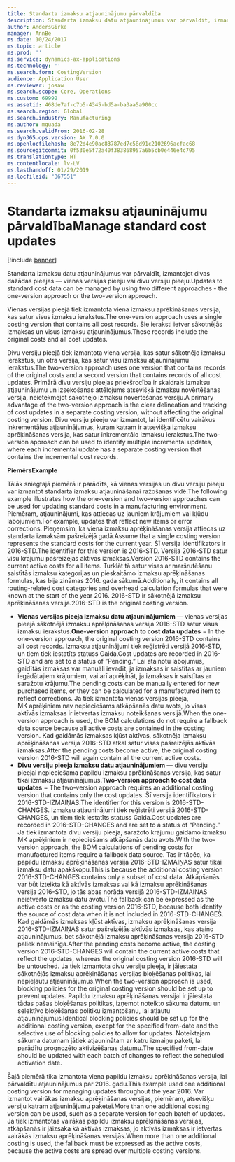 ```yaml
---
title: Standarta izmaksu atjauninājumu pārvaldība
description: Standarta izmaksu datu atjauninājumus var pārvaldīt, izmantojot divas dažādas pieejas — vienas versijas pieeju vai divu versiju pieeju.
author: AndersGirke
manager: AnnBe
ms.date: 10/24/2017
ms.topic: article
ms.prod: ''
ms.service: dynamics-ax-applications
ms.technology: ''
ms.search.form: CostingVersion
audience: Application User
ms.reviewer: josaw
ms.search.scope: Core, Operations
ms.custom: 69992
ms.assetid: 468de7af-c7b5-4345-bd5a-ba3aa5a900cc
ms.search.region: Global
ms.search.industry: Manufacturing
ms.author: mguada
ms.search.validFrom: 2016-02-28
ms.dyn365.ops.version: AX 7.0.0
ms.openlocfilehash: 8e72d4e90ac83787ed7c58d91c2102696acfac68
ms.sourcegitcommit: 0f530e5f72a40f383868957a6b5cb0e446e4c795
ms.translationtype: HT
ms.contentlocale: lv-LV
ms.lasthandoff: 01/29/2019
ms.locfileid: "367551"
---
```

# <a name="manage-standard-cost-updates"></a><span data-ttu-id="4f653-103">Standarta izmaksu atjauninājumu pārvaldība</span><span class="sxs-lookup"><span data-stu-id="4f653-103">Manage standard cost updates</span></span>

[!include [banner](../includes/banner.md)]

<span data-ttu-id="4f653-104">Standarta izmaksu datu atjauninājumus var pārvaldīt, izmantojot divas dažādas pieejas — vienas versijas pieeju vai divu versiju pieeju.</span><span class="sxs-lookup"><span data-stu-id="4f653-104">Updates to standard cost data can be managed by using two different approaches - the one-version approach or the two-version approach.</span></span> 

<span data-ttu-id="4f653-105">Vienas versijas pieejā tiek izmantota viena izmaksu aprēķināšanas versija, kas satur visus izmaksu ierakstus.</span><span class="sxs-lookup"><span data-stu-id="4f653-105">The one-version approach uses a single costing version that contains all cost records.</span></span> <span data-ttu-id="4f653-106">Šie ieraksti ietver sākotnējās izmaksas un visus izmaksu atjauninājumus.</span><span class="sxs-lookup"><span data-stu-id="4f653-106">These records include the original costs and all cost updates.</span></span>

<span data-ttu-id="4f653-107">Divu versiju pieejā tiek izmantota viena versija, kas satur sākotnējo izmaksu ierakstus, un otra versija, kas satur visu izmaksu atjauninājumu ierakstus.</span><span class="sxs-lookup"><span data-stu-id="4f653-107">The two-version approach uses one version that contains records of the original costs and a second version that contains records of all cost updates.</span></span> <span data-ttu-id="4f653-108">Primārā divu versiju pieejas priekšrocība ir skaidrais izmaksu atjauninājumu un izsekošanas attēlojums atsevišķā izmaksu novērtēšanas versijā, neietekmējot sākotnējo izmaksu novērtēšanas versiju.</span><span class="sxs-lookup"><span data-stu-id="4f653-108">A primary advantage of the two-version approach is the clear delineation and tracking of cost updates in a separate costing version, without affecting the original costing version.</span></span> <span data-ttu-id="4f653-109">Divu versiju pieeju var izmantot, lai identificētu vairākus inkrementālus atjauninājumus, kuram katram ir atsevišķa izmaksu aprēķināšanas versija, kas satur inkrementālo izmaksu ierakstus.</span><span class="sxs-lookup"><span data-stu-id="4f653-109">The two-version approach can be used to identify multiple incremental updates, where each incremental update has a separate costing version that contains the incremental cost records.</span></span> 

<span data-ttu-id="4f653-110">**Piemērs**</span><span class="sxs-lookup"><span data-stu-id="4f653-110">**Example**</span></span> 

<span data-ttu-id="4f653-111">Tālāk sniegtajā piemērā ir parādīts, kā vienas versijas un divu versiju pieeju var izmantot standarta izmaksu atjaunināšanai ražošanas vidē.</span><span class="sxs-lookup"><span data-stu-id="4f653-111">The following example illustrates how the one-version and two-version approaches can be used for updating standard costs in a manufacturing environment.</span></span> <span data-ttu-id="4f653-112">Piemēram, atjauninājumi, kas attiecas uz jauniem krājumiem vai kļūdu labojumiem.</span><span class="sxs-lookup"><span data-stu-id="4f653-112">For example, updates that reflect new items or error corrections.</span></span> <span data-ttu-id="4f653-113">Pieņemsim, ka viena izmaksu aprēķināšanas versija attiecas uz standarta izmaksām pašreizējā gadā.</span><span class="sxs-lookup"><span data-stu-id="4f653-113">Assume that a single costing version represents the standard costs for the current year.</span></span> <span data-ttu-id="4f653-114">Šī versija identifikators ir 2016-STD.</span><span class="sxs-lookup"><span data-stu-id="4f653-114">The identifier for this version is 2016-STD.</span></span> <span data-ttu-id="4f653-115">Versija 2016-STD satur visu krājumu pašreizējās aktīvās izmaksas.</span><span class="sxs-lookup"><span data-stu-id="4f653-115">Version 2016-STD contains the current active costs for all items.</span></span> <span data-ttu-id="4f653-116">Turklāt tā satur visas ar maršrutēšanu saistītās izmaksu kategorijas un pieskaitāmo izmaksu aprēķināšanas formulas, kas bija zināmas 2016. gada sākumā.</span><span class="sxs-lookup"><span data-stu-id="4f653-116">Additionally, it contains all routing-related cost categories and overhead calculation formulas that were known at the start of the year 2016.</span></span> <span data-ttu-id="4f653-117">2016-STD ir sākotnējā izmaksu aprēķināšanas versija.</span><span class="sxs-lookup"><span data-stu-id="4f653-117">2016-STD is the original costing version.</span></span>

-   <span data-ttu-id="4f653-118">**Vienas versijas pieeja izmaksu datu atjauninājumiem** — vienas versijas pieejā sākotnējā izmaksu aprēķināšanas versija 2016-STD satur visus izmaksu ierakstus.</span><span class="sxs-lookup"><span data-stu-id="4f653-118">**One-version approach to cost data updates** − In the one-version approach, the original costing version 2016-STD contains all cost records.</span></span> <span data-ttu-id="4f653-119">Izmaksu atjauninājumi tiek reģistrēti versijā 2016-STD, un tiem tiek iestatīts statuss Gaida.</span><span class="sxs-lookup"><span data-stu-id="4f653-119">Cost updates are recorded in 2016-STD and are set to a status of ”Pending.”</span></span> <span data-ttu-id="4f653-120">Lai atainotu labojumus, gaidītās izmaksas var manuāli ievadīt, ja izmaksas ir saistītas ar jauniem iegādātajiem krājumiem, vai arī aprēķināt, ja izmaksas ir saistītas ar saražotu krājumu.</span><span class="sxs-lookup"><span data-stu-id="4f653-120">The pending costs can be manually entered for new purchased items, or they can be calculated for a manufactured item to reflect corrections.</span></span> <span data-ttu-id="4f653-121">Ja tiek izmantota vienas versijas pieeja, MK aprēķiniem nav nepieciešams atkāpšanās datu avots, jo visas aktīvās izmaksas ir ietvertas izmaksu noteikšanas versijā.</span><span class="sxs-lookup"><span data-stu-id="4f653-121">When the one-version approach is used, the BOM calculations do not require a fallback data source because all active costs are contained in the costing version.</span></span> <span data-ttu-id="4f653-122">Kad gaidāmās izmaksas kļūst aktīvas, sākotnēja izmaksu aprēķināšanas versija 2016-STD atkal satur visas pašreizējās aktīvās izmaksas.</span><span class="sxs-lookup"><span data-stu-id="4f653-122">After the pending costs become active, the original costing version 2016-STD will again contain all the current active costs.</span></span>
-   <span data-ttu-id="4f653-123">**Divu versiju pieeja izmaksu datu atjauninājumiem** — divu versiju pieejai nepieciešama papildu izmaksu aprēķināšanas versija, kas satur tikai izmaksu atjauninājumus.</span><span class="sxs-lookup"><span data-stu-id="4f653-123">**Two-version approach to cost data updates** − The two-version approach requires an additional costing version that contains only the cost updates.</span></span> <span data-ttu-id="4f653-124">Šī versija identifikators ir 2016-STD-IZMAIŅAS.</span><span class="sxs-lookup"><span data-stu-id="4f653-124">The identifier for this version is 2016-STD-CHANGES.</span></span> <span data-ttu-id="4f653-125">Izmaksu atjauninājumi tiek reģistrēti versijā 2016-STD-CHANGES, un tiem tiek iestatīts statuss Gaida.</span><span class="sxs-lookup"><span data-stu-id="4f653-125">Cost updates are recorded in 2016-STD-CHANGES and are set to a status of “Pending.”</span></span> <span data-ttu-id="4f653-126">Ja tiek izmantota divu versiju pieeja, saražoto krājumu gaidāmo izmaksu MK aprēķiniem ir nepieciešams atkāpšanās datu avots.</span><span class="sxs-lookup"><span data-stu-id="4f653-126">With the two-version approach, the BOM calculations of pending costs for manufactured items require a fallback data source.</span></span> <span data-ttu-id="4f653-127">Tas ir tāpēc, ka papildu izmaksu aprēķināšanas versija 2016-STD-IZMAIŅAS satur tikai izmaksu datu apakškopu.</span><span class="sxs-lookup"><span data-stu-id="4f653-127">This is because the additional costing version 2016-STD-CHANGES contains only a subset of cost data.</span></span> <span data-ttu-id="4f653-128">Atkāpšanās var būt izteikta kā aktīvās izmaksas vai kā izmaksu aprēķināšanas versija 2016-STD, jo tās abas norāda versijā 2016-STD-IZMAIŅAS neietverto izmaksu datu avotu.</span><span class="sxs-lookup"><span data-stu-id="4f653-128">The fallback can be expressed as the active costs or as the costing version 2016-STD, because both identify the source of cost data when it is not included in 2016-STD-CHANGES.</span></span> <span data-ttu-id="4f653-129">Kad gaidāmās izmaksas kļūst aktīvas, izmaksu aprēķināšanas versija 2016-STD-IZMAIŅAS satur pašreizējās aktīvās izmaksas, kas ataino atjauninājumus, bet sākotnējā izmaksu aprēķināšanas versija 2016-STD paliek nemainīga.</span><span class="sxs-lookup"><span data-stu-id="4f653-129">After the pending costs become active, the costing version 2016-STD-CHANGES will contain the current active costs that reflect the updates, whereas the original costing version 2016-STD will be untouched.</span></span> <span data-ttu-id="4f653-130">Ja tiek izmantota divu versiju pieeja, ir jāiestata sākotnējās izmaksu aprēķināšanas versijas bloķēšanas politikas, lai nepieļautu atjauninājumus.</span><span class="sxs-lookup"><span data-stu-id="4f653-130">When the two-version approach is used, blocking policies for the original costing version should be set up to prevent updates.</span></span> <span data-ttu-id="4f653-131">Papildu izmaksu aprēķināšanas versijai ir jāiestata tādas pašas bloķēšanas politikas, izņemot noteikto sākuma datumu un selektīvo bloķēšanas politiku izmantošanu, lai atļautu atjauninājumus.</span><span class="sxs-lookup"><span data-stu-id="4f653-131">Identical blocking policies should be set up for the additional costing version, except for the specified from-date and the selective use of blocking policies to allow for updates.</span></span> <span data-ttu-id="4f653-132">Noteiktajam sākuma datumam jātiek atjauninātam ar katru izmaiņu paketi, lai parādītu prognozēto aktivizēšanas datumu.</span><span class="sxs-lookup"><span data-stu-id="4f653-132">The specified from-date should be updated with each batch of changes to reflect the scheduled activation date.</span></span>

<span data-ttu-id="4f653-133">Šajā piemērā tika izmantota viena papildu izmaksu aprēķināšanas versija, lai pārvaldītu atjauninājumus par 2016. gadu.</span><span class="sxs-lookup"><span data-stu-id="4f653-133">This example used one additional costing version for managing updates throughout the year 2016.</span></span> <span data-ttu-id="4f653-134">Var izmantot vairākas izmaksu aprēķināšanas versijas, piemēram, atsevišķu versiju katram atjauninājumu paketei.</span><span class="sxs-lookup"><span data-stu-id="4f653-134">More than one additional costing version can be used, such as a separate version for each batch of updates.</span></span> <span data-ttu-id="4f653-135">Ja tiek izmantotas vairākas papildu izmaksu aprēķināšanas versijas, atkāpšanās ir jāizsaka kā aktīvās izmaksas, jo aktīvās izmaksas ir ietvertas vairākās izmaksu aprēķināšanas versijās.</span><span class="sxs-lookup"><span data-stu-id="4f653-135">When more than one additional costing is used, the fallback must be expressed as the active costs, because the active costs are spread over multiple costing versions.</span></span>





